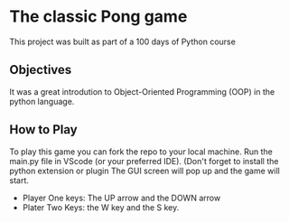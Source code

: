 # The classic Pong game
This project was built as part of a 100 days of Python course

## Objectives
It was a great introdution to Object-Oriented Programming (OOP) in the python language. 

## How to Play
To play this game you can fork the repo to your local machine. Run the main.py file in VScode (or your preferred IDE).
(Don't forget to install the python extension or plugin
The GUI screen will pop up and the game will start.
- Player One keys: The UP arrow and the DOWN arrow
- Plater Two Keys: the W key and the S key.
